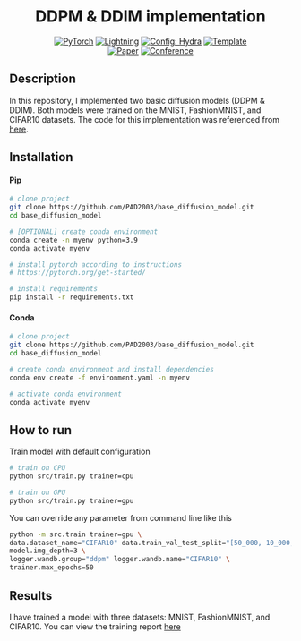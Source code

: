<div align="center">

# DDPM & DDIM implementation

<a href="https://pytorch.org/get-started/locally/"><img alt="PyTorch" src="https://img.shields.io/badge/PyTorch-ee4c2c?logo=pytorch&logoColor=white"></a>
<a href="https://pytorchlightning.ai/"><img alt="Lightning" src="https://img.shields.io/badge/-Lightning-792ee5?logo=pytorchlightning&logoColor=white"></a>
<a href="https://hydra.cc/"><img alt="Config: Hydra" src="https://img.shields.io/badge/Config-Hydra-89b8cd"></a>
<a href="https://github.com/ashleve/lightning-hydra-template"><img alt="Template" src="https://img.shields.io/badge/-Lightning--Hydra--Template-017F2F?style=flat&logo=github&labelColor=gray"></a><br>
[![Paper](http://img.shields.io/badge/paper-arxiv.1001.2234-B31B1B.svg)](https://www.nature.com/articles/nature14539)
[![Conference](http://img.shields.io/badge/AnyConference-year-4b44ce.svg)](https://papers.nips.cc/paper/2020)

</div>

## Description

In this repository, I implemented two basic diffusion models (DDPM & DDIM). Both models were trained on the MNIST, FashionMNIST, and CIFAR10 datasets. The code for this implementation was referenced from [here](https://github.com/awjuliani/pytorch-diffusion).

## Installation

#### Pip

```bash
# clone project
git clone https://github.com/PAD2003/base_diffusion_model.git
cd base_diffusion_model

# [OPTIONAL] create conda environment
conda create -n myenv python=3.9
conda activate myenv

# install pytorch according to instructions
# https://pytorch.org/get-started/

# install requirements
pip install -r requirements.txt
```

#### Conda

```bash
# clone project
git clone https://github.com/PAD2003/base_diffusion_model.git
cd base_diffusion_model

# create conda environment and install dependencies
conda env create -f environment.yaml -n myenv

# activate conda environment
conda activate myenv
```

## How to run

Train model with default configuration

```bash
# train on CPU
python src/train.py trainer=cpu

# train on GPU
python src/train.py trainer=gpu
```

You can override any parameter from command line like this

```bash
python -m src.train trainer=gpu \
data.dataset_name="CIFAR10" data.train_val_test_split="[50_000, 10_000, 0]" \
model.img_depth=3 \
logger.wandb.group="ddpm" logger.wandb.name="CIFAR10" \
trainer.max_epochs=50
```

## Results

I have trained a model with three datasets: MNIST, FashionMNIST, and CIFAR10. You can view the training report [here](https://api.wandb.ai/links/pad_team/sh4nigod)
